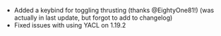 - Added a keybind for toggling thrusting (thanks @EightyOne81!) (was actually in last update, but forgot to add to changelog)
- Fixed issues with using YACL on 1.19.2